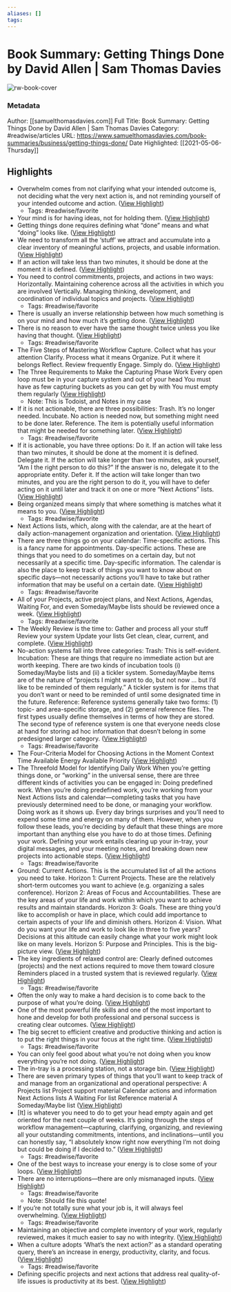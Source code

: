 ```yaml
---
aliases: []
tags:
---
```

# Book Summary: Getting Things Done by David Allen | Sam Thomas Davies

![rw-book-cover](https://readwise-assets.s3.amazonaws.com/static/images/article4.6bc1851654a0.png)
### Metadata
Author: [[samuelthomasdavies.com]]
Full Title: Book Summary: Getting Things Done by David Allen | Sam Thomas Davies
Category: #readwise/articles
URL: https://www.samuelthomasdavies.com/book-summaries/business/getting-things-done/
Date Highlighted: [[2021-05-06-Thursday]]

## Highlights
- Overwhelm comes from not clarifying what your intended outcome is, not deciding what the very next action is, and not reminding yourself of your intended outcome and action. ([View Highlight](https://instapaper.com/read/1409629167/16297521))
    - Tags: #readwise/favorite 
- Your mind is for having ideas, not for holding them. ([View Highlight](https://instapaper.com/read/1409629167/16297528))
- Getting things done requires defining what “done” means and what “doing” looks like. ([View Highlight](https://instapaper.com/read/1409629167/16297531))
- We need to transform all the ‘stuff’ we attract and accumulate into a clear inventory of meaningful actions, projects, and usable information. ([View Highlight](https://instapaper.com/read/1409629167/16297547))
- If an action will take less than two minutes, it should be done at the moment it is defined. ([View Highlight](https://instapaper.com/read/1409629167/16297555))
- You need to control commitments, projects, and actions in two ways:
  Horizontally. Maintaining coherence across all the activities in which you are involved
  Vertically. Managing thinking, development, and coordination of individual topics and projects. ([View Highlight](https://instapaper.com/read/1409629167/16297575))
    - Tags: #readwise/favorite 
- There is usually an inverse relationship between how much something is on your mind and how much it’s getting done. ([View Highlight](https://instapaper.com/read/1409629167/16297589))
- There is no reason to ever have the same thought twice unless you like having that thought. ([View Highlight](https://instapaper.com/read/1409629167/16297591))
    - Tags: #readwise/favorite 
- The Five Steps of Mastering Workflow
  Capture. Collect what has your attention
  Clarify. Process what it means
  Organize. Put it where it belongs
  Reflect. Review frequently
  Engage. Simply do. ([View Highlight](https://instapaper.com/read/1409629167/16297592))
- The Three Requirements to Make the Capturing Phase Work
  Every open loop must be in your capture system and out of your head
  You must have as few capturing buckets as you can get by with
  You must empty them regularly ([View Highlight](https://instapaper.com/read/1409629167/16297602))
    - Note: This is Todoist, and Notes in my case
- If it is not actionable, there are three possibilities:
  Trash. It’s no longer needed.
  Incubate. No action is needed now, but something might need to be done later.
  Reference. The item is potentially useful information that might be needed for something later. ([View Highlight](https://instapaper.com/read/1409629167/16297635))
    - Tags: #readwise/favorite 
- If it is actionable, you have three options:
  Do it. If an action will take less than two minutes, it should be done at the moment it is defined.
  Delegate it. If the action will take longer than two minutes, ask yourself, “Am I the right person to do this?” If the answer is no, delegate it to the appropriate entity.
  Defer it. If the action will take longer than two minutes, and you are the right person to do it, you will have to defer acting on it until later and track it on one or more “Next Actions” lists. ([View Highlight](https://instapaper.com/read/1409629167/16297639))
- Being organized means simply that where something is matches what it means to you. ([View Highlight](https://instapaper.com/read/1409629167/16297845))
    - Tags: #readwise/favorite 
- Next Actions lists, which, along with the calendar, are at the heart of daily action-management organization and orientation. ([View Highlight](https://instapaper.com/read/1409629167/16297871))
- There are three things go on your calendar:
  Time-specific actions. This is a fancy name for appointments.
  Day-specific actions. These are things that you need to do sometimes on a certain day, but not necessarily at a specific time.
  Day-specific information. The calendar is also the place to keep track of things you want to know about on specific days—not necessarily actions you’ll have to take but rather information that may be useful on a certain date. ([View Highlight](https://instapaper.com/read/1409629167/16297873))
    - Tags: #readwise/favorite 
- All of your Projects, active project plans, and Next Actions, Agendas, Waiting For, and even Someday/Maybe lists should be reviewed once a week. ([View Highlight](https://instapaper.com/read/1409629167/16297901))
    - Tags: #readwise/favorite 
- The Weekly Review is the time to:
  Gather and process all your stuff
  Review your system
  Update your lists
  Get clean, clear, current, and complete. ([View Highlight](https://instapaper.com/read/1409629167/16297904))
- No-action systems fall into three categories:
  Trash: This is self-evident.
  Incubation: These are things that require no immediate action but are worth keeping. There are two kinds of incubation tools (i) Someday/Maybe lists and (ii) a tickler system. Someday/Maybe items are of the nature of “projects I might want to do, but not now … but I’d like to be reminded of them regularly.” A tickler system is for items that you don’t want or need to be reminded of until some designated time in the future.
  Reference: Reference systems generally take two forms: (1) topic- and area-specific storage, and (2) general reference files. The first types usually define themselves in terms of how they are stored. The second type of reference system is one that everyone needs close at hand for storing ad hoc information that doesn’t belong in some predesigned larger category. ([View Highlight](https://instapaper.com/read/1409629167/16297909))
    - Tags: #readwise/favorite 
- The Four-Criteria Model for Choosing Actions in the Moment
  Context
  Time Available
  Energy Available
  Priority ([View Highlight](https://instapaper.com/read/1409629167/16297911))
- The Threefold Model for Identifying Daily Work
  When you’re getting things done, or “working” in the universal sense, there are three different kinds of activities you can be engaged in:
  Doing predefined work. When you’re doing predefined work, you’re working from your Next Actions lists and calendar—completing tasks that you have previously determined need to be done, or managing your workflow.
  Doing work as it shows up. Every day brings surprises and you’ll need to expend some time and energy on many of them. However, when you follow these leads, you’re deciding by default that these things are more important than anything else you have to do at those times.
  Defining your work. Defining your work entails clearing up your in-tray, your digital messages, and your meeting notes, and breaking down new projects into actionable steps. ([View Highlight](https://instapaper.com/read/1409629167/16297961))
    - Tags: #readwise/favorite 
- Ground: Current Actions. This is the accumulated list of all the actions you need to take.
  Horizon 1: Current Projects. These are the relatively short-term outcomes you want to achieve (e.g. organizing a sales conference).
  Horizon 2: Areas of Focus and Accountabilities. These are the key areas of your life and work within which you want to achieve results and maintain standards.
  Horizon 3: Goals. These are thing you’d like to accomplish or have in place, which could add importance to certain aspects of your life and diminish others.
  Horizon 4: Vision. What do you want your life and work to look like in three to five years? Decisions at this altitude can easily change what your work might look like on many levels.
  Horizon 5: Purpose and Principles. This is the big-picture view. ([View Highlight](https://instapaper.com/read/1409629167/16297975))
- The key ingredients of relaxed control are:
  Clearly defined outcomes (projects) and the next actions required to move them toward closure
  Reminders placed in a trusted system that is reviewed regularly. ([View Highlight](https://instapaper.com/read/1409629167/16297981))
    - Tags: #readwise/favorite 
- Often the only way to make a hard decision is to come back to the purpose of what you’re doing. ([View Highlight](https://instapaper.com/read/1409629167/16297988))
- One of the most powerful life skills and one of the most important to hone and develop for both professional and personal success is creating clear outcomes. ([View Highlight](https://instapaper.com/read/1409629167/16297990))
- The big secret to efficient creative and productive thinking and action is to put the right things in your focus at the right time. ([View Highlight](https://instapaper.com/read/1409629167/16298003))
    - Tags: #readwise/favorite 
- You can only feel good about what you’re not doing when you know everything you’re not doing. ([View Highlight](https://instapaper.com/read/1409629167/16298007))
- The in-tray is a processing station, not a storage bin. ([View Highlight](https://instapaper.com/read/1409629167/16298015))
- There are seven primary types of things that you’ll want to keep track of and manage from an organizational and operational perspective:
  A Projects list
  Project support material
  Calendar actions and information
  Next Actions lists
  A Waiting For list
  Reference material
  A Someday/Maybe list ([View Highlight](https://instapaper.com/read/1409629167/16298180))
- [It] is whatever you need to do to get your head empty again and get oriented for the next couple of weeks. It’s going through the steps of workflow management—capturing, clarifying, organizing, and reviewing all your outstanding commitments, intentions, and inclinations—until you can honestly say, “I absolutely know right now everything I’m not doing but could be doing if I decided to.” ([View Highlight](https://instapaper.com/read/1409629167/16298186))
    - Tags: #readwise/favorite 
- One of the best ways to increase your energy is to close some of your loops. ([View Highlight](https://instapaper.com/read/1409629167/16298194))
- There are no interruptions—there are only mismanaged inputs. ([View Highlight](https://instapaper.com/read/1409629167/16298203))
    - Tags: #readwise/favorite 
    - Note: Should file this quote!
- If you’re not totally sure what your job is, it will always feel overwhelming. ([View Highlight](https://instapaper.com/read/1409629167/16298214))
    - Tags: #readwise/favorite 
- Maintaining an objective and complete inventory of your work, regularly reviewed, makes it much easier to say no with integrity. ([View Highlight](https://instapaper.com/read/1409629167/16299100))
- When a culture adopts ‘What’s the next action?’ as a standard operating query, there’s an increase in energy, productivity, clarity, and focus. ([View Highlight](https://instapaper.com/read/1409629167/16299101))
    - Tags: #readwise/favorite 
- Defining specific projects and next actions that address real quality-of-life issues is productivity at its best. ([View Highlight](https://instapaper.com/read/1409629167/16299105))
